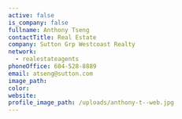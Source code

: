```yaml
---
active: false
is_company: false
fullname: Anthony Tseng
contactTitle: Real Estate
company: Sutton Grp Westcoast Realty
network:
  - realestateagents
phoneOffice: 604-528-8889
email: atseng@sutton.com
image_path:
color:
website:
profile_image_path: /uploads/anthony-t--web.jpg
---
```



